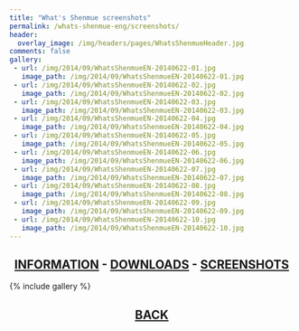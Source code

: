 ```yaml
---
title: "What's Shenmue screenshots"
permalink: /whats-shenmue-eng/screenshots/
header:
  overlay_image: /img/headers/pages/WhatsShenmueHeader.jpg
comments: false
gallery:
 - url: /img/2014/09/WhatsShenmueEN-20140622-01.jpg
   image_path: /img/2014/09/WhatsShenmueEN-20140622-01.jpg
 - url: /img/2014/09/WhatsShenmueEN-20140622-02.jpg
   image_path: /img/2014/09/WhatsShenmueEN-20140622-02.jpg
 - url: /img/2014/09/WhatsShenmueEN-20140622-03.jpg
   image_path: /img/2014/09/WhatsShenmueEN-20140622-03.jpg
 - url: /img/2014/09/WhatsShenmueEN-20140622-04.jpg
   image_path: /img/2014/09/WhatsShenmueEN-20140622-04.jpg
 - url: /img/2014/09/WhatsShenmueEN-20140622-05.jpg
   image_path: /img/2014/09/WhatsShenmueEN-20140622-05.jpg
 - url: /img/2014/09/WhatsShenmueEN-20140622-06.jpg
   image_path: /img/2014/09/WhatsShenmueEN-20140622-06.jpg
 - url: /img/2014/09/WhatsShenmueEN-20140622-07.jpg
   image_path: /img/2014/09/WhatsShenmueEN-20140622-07.jpg
 - url: /img/2014/09/WhatsShenmueEN-20140622-08.jpg
   image_path: /img/2014/09/WhatsShenmueEN-20140622-08.jpg
 - url: /img/2014/09/WhatsShenmueEN-20140622-09.jpg
   image_path: /img/2014/09/WhatsShenmueEN-20140622-09.jpg
 - url: /img/2014/09/WhatsShenmueEN-20140622-10.jpg
   image_path: /img/2014/09/WhatsShenmueEN-20140622-10.jpg
---
```

<h2 style="text-align: center;"><strong><a href="/whats-shenmue-eng/information/">INFORMATION</a> - <a href="/whats-shenmue-eng/download/">DOWNLOADS</a> - <a href="/whats-shenmue-eng/screenshots/">SCREENSHOTS</a></strong></h2>

{% include gallery %}

<h2 style="text-align: center;"><strong><a href="/whats-shenmue-eng/">BACK</a></strong></h2>


